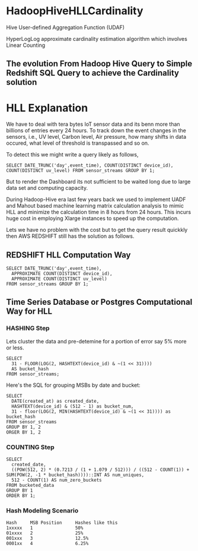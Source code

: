 HadoopHiveHLLCardinality
========================

Hive User-defined Aggregation Function (UDAF)


HyperLogLog approximate cardinality estimation algorithm
which involves Linear Counting


## The evolution From Hadoop Hive Query to Simple Redshift SQL Query to achieve the Cardinality solution

# HLL Explanation

We have to deal with tera bytes IoT sensor data and its benn more than billions of entries every 24 hours.
To track down the event changes in the sensors, i.e., UV level, Carbon level, Air pressure, how many shifts in data
occured, what level of threshold is transpassed and so on. 

To detect this we might write a query likely as follows,

```
SELECT DATE_TRUNC('day',event_time), COUNT(DISTINCT device_id), COUNT(DISTINCT uv_level) FROM sensor_streams GROUP BY 1;
```

But to render the Dashboard its not sufficient to be waited long due to large data set and computing capacity.

During Hadoop-Hive era last few years back we used to implement UADF and Mahout based machine learning matrix calculation
analysis to mimic HLL and minimize the calculation time in 8 hours from 24 hours. This incurs huge cost in employing Xlarge instances to speed up the computation.

Lets we have no problem with the cost but to get the query result quickkly then AWS REDSHIFT still has the solution as follows.

## REDSHIFT HLL Computation Way

```
SELECT DATE_TRUNC('day',event_time), 
  APPROXIMATE COUNT(DISTINCT device_id), 
  APPROXIMATE COUNT(DISTINCT uv_level)
FROM sensor_streams GROUP BY 1;
```

## Time Series Database or Postgres Computational Way for HLL

### HASHING Step

Lets cluster the data and pre-detemine for a portion of error say 5% more or less.

```
SELECT 
  31 - FLOOR(LOG(2, HASHTEXT(device_id) & ~(1 << 31)))) 
  AS bucket_hash 
FROM sensor_streams;
```

Here's the SQL for grouping MSBs by date and bucket:

```
SELECT 
  DATE(created_at) as created_date, 
  HASHTEXT(device_id) & (512 - 1) as bucket_num, 
  31 - floor(LOG(2, MIN(HASHTEXT(device_id) & ~(1 << 31)))) as bucket_hash 
FROM sensor_streams 
GROUP BY 1, 2 
ORGER BY 1, 2
```

### COUNTING Step

```
SELECT 
  created_date, 
  ((POW(512, 2) * (0.7213 / (1 + 1.079 / 512))) / ((512 - COUNT(1)) + SUM(POW(2, -1 * bucket_hash))))::INT AS num_uniques, 
  512 - COUNT(1) AS num_zero_buckets 
FROM bucketed_data 
GROUP BY 1 
ORDER BY 1;
```

### Hash Modeling Scenario

```
Hash     MSB Position     Hashes like this
1xxxxx   1                50%
01xxxx   2                25%
001xxx   3                12.5%
0001xx   4                6.25%
```

